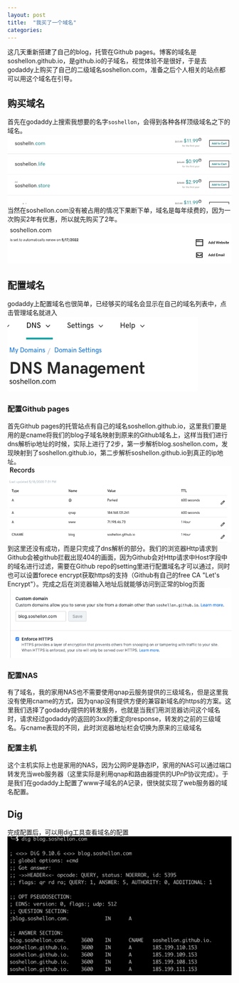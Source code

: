 ```yaml
---
layout: post
title:  "我买了一个域名"
categories: 
---
```

这几天重新搭建了自己的blog，托管在Github pages。博客的域名是soshellon.github.io，是github.io的子域名，视觉体验不是很好，于是去godaddy上购买了自己的二级域名soshellon.com，准备之后个人相关的站点都可以用这个域名在引导。

## 购买域名
首先在godaddy上搜索我想要的名字`soshellon`，会得到各种各样顶级域名之下的域名。
![search domain](/assets/domain.1.png)
当然在soshellon.com没有被占用的情况下果断下单，域名是每年续费的，因为一次购买2年有优惠，所以就先购买了2年。
![buy domain](/assets/domain.3.png)

## 配置域名
godaddy上配置域名也很简单，已经够买的域名会显示在自己的域名列表中，点击管理域名就进入
![manage domain](/assets/domain.2.png)

### 配置Github pages
首先Github pages的托管站点有自己的域名soshellon.github.io，这里我们要是用的是cname将我们的blog子域名映射到原来的Github域名上，这样当我们进行dns解析ip地址的时候，实际上进行了2步，第一步解析blog.soshellon.com，发现映射到了soshellon.github.io，第二步解析soshellon.github.io到真正的ip地址。
![config](/assets/domain.4.png)
到这里还没有成功，而是只完成了dns解析的部分。我们的浏览器Http请求到Github会被github拦截出现404的画面，因为Github会对Http请求中Host字段中的域名进行过滤，需要在Github repo的setting里进行配置域名才可以通过，同时也可以设置forece encrypt获取https的支持（Github有自己的free CA "Let's Encrypt"）。完成之后在浏览器输入地址后就能够访问到正常的blog页面
![github](/assets/domain.5.png)

### 配置NAS
有了域名，我的家用NAS也不需要使用qnap云服务提供的三级域名，但是这里我没有使用cname的方式，因为qnap没有提供方便的兼容新域名的https的方案。这里我们选择了godaddy提供的转发服务，也就是当我们用浏览器访问这个域名时，请求经过godaddy的返回的3xx的重定向response，转发的之前的三级域名。与cname表现的不同，此时浏览器地址栏会切换为原来的三级域名

### 配置主机
这个主机实际上也是家用的NAS，因为公网IP是静态IP，家用的NAS可以通过端口转发充当web服务器（这里实际是利用qnap和路由器提供的UPnP协议完成）。于是我们在godaddy上配置了www子域名的A记录，很快就实现了web服务器的域名配置。

## Dig
完成配置后，可以用dig工具查看域名的配置
![dig](/assets/domain.6.png)